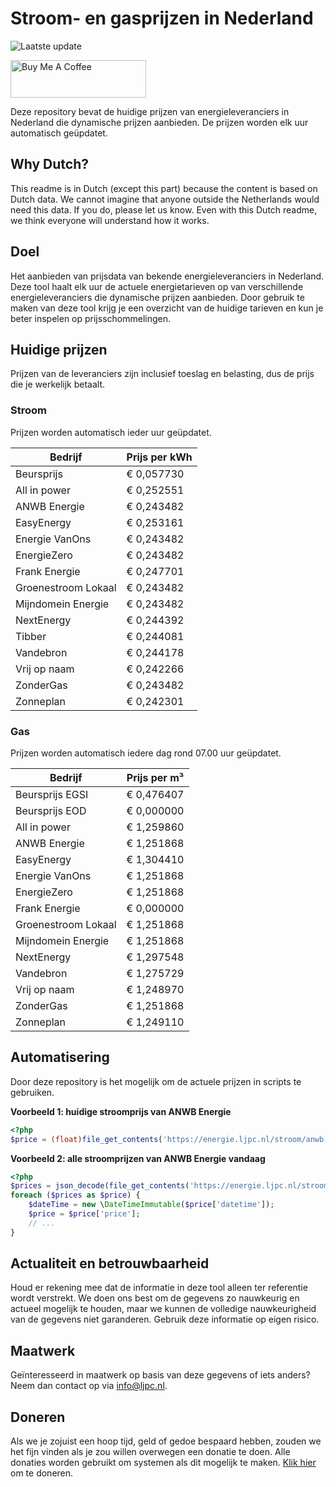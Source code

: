 # Stroom- en gasprijzen in Nederland

![Laatste update](https://img.shields.io/badge/laatste%20update-2023--10--18%2002%3A00%20CET-brightgreen)

<a href="https://www.buymeacoffee.com/Lars-" target="_blank"><img src="https://cdn.buymeacoffee.com/buttons/v2/default-orange.png" alt="Buy Me A Coffee" height="60" style="height: 60px !important;width: 217px !important;" ></a>

Deze repository bevat de huidige prijzen van energieleveranciers in Nederland die dynamische prijzen aanbieden. De prijzen worden elk uur automatisch geüpdatet.

## Why Dutch?

This readme is in Dutch (except this part) because the content is based on Dutch data. We cannot imagine that anyone outside the Netherlands would need this data. If you do, please let us know. Even with this Dutch readme, we think
everyone will understand how it works.

## Doel

Het aanbieden van prijsdata van bekende energieleveranciers in Nederland. Deze tool haalt elk uur de actuele energietarieven op van verschillende energieleveranciers die dynamische prijzen aanbieden. Door gebruik te maken van deze tool
krijg je een overzicht van de huidige tarieven en kun je beter inspelen op prijsschommelingen.

## Huidige prijzen

Prijzen van de leveranciers zijn inclusief toeslag en belasting, dus de prijs die je werkelijk betaalt.

### Stroom

Prijzen worden automatisch ieder uur geüpdatet.

 Bedrijf | Prijs per kWh 
---------|---------------
Beursprijs | € 0,057730
All in power | € 0,252551
ANWB Energie | € 0,243482
EasyEnergy | € 0,253161
Energie VanOns | € 0,243482
EnergieZero | € 0,243482
Frank Energie | € 0,247701
Groenestroom Lokaal | € 0,243482
Mijndomein Energie | € 0,243482
NextEnergy | € 0,244392
Tibber | € 0,244081
Vandebron | € 0,244178
Vrij op naam | € 0,242266
ZonderGas | € 0,243482
Zonneplan | € 0,242301


### Gas

Prijzen worden automatisch iedere dag rond 07.00 uur geüpdatet.

 Bedrijf | Prijs per m³ 
---------|--------------
Beursprijs EGSI | € 0,476407
Beursprijs EOD | € 0,000000
All in power | € 1,259860
ANWB Energie | € 1,251868
EasyEnergy | € 1,304410
Energie VanOns | € 1,251868
EnergieZero | € 1,251868
Frank Energie | € 0,000000
Groenestroom Lokaal | € 1,251868
Mijndomein Energie | € 1,251868
NextEnergy | € 1,297548
Vandebron | € 1,275729
Vrij op naam | € 1,248970
ZonderGas | € 1,251868
Zonneplan | € 1,249110


## Automatisering

Door deze repository is het mogelijk om de actuele prijzen in scripts te gebruiken.

**Voorbeeld 1: huidige stroomprijs van ANWB Energie**

```php
<?php
$price = (float)file_get_contents('https://energie.ljpc.nl/stroom/anwb-energie-nu.txt');

```

**Voorbeeld 2: alle stroomprijzen van ANWB Energie vandaag**

```php
<?php
$prices = json_decode(file_get_contents('https://energie.ljpc.nl/stroom/all-in-power-vandaag.json'),true);
foreach ($prices as $price) {
    $dateTime = new \DateTimeImmutable($price['datetime']);
    $price = $price['price'];
    // ...
}
```

## Actualiteit en betrouwbaarheid

Houd er rekening mee dat de informatie in deze tool alleen ter referentie wordt verstrekt. We doen ons best om de gegevens zo nauwkeurig en actueel mogelijk te houden, maar we kunnen de volledige nauwkeurigheid van de gegevens niet
garanderen. Gebruik deze informatie op eigen risico.

## Maatwerk

Geïnteresseerd in maatwerk op basis van deze gegevens of iets anders? Neem dan contact op
via [info@ljpc.nl](mailto:info@ljpc.nl?subject=Energie%20prijzen).

## Doneren

Als we je zojuist een hoop tijd, geld of gedoe bespaard hebben, zouden we het fijn vinden als je zou willen overwegen een
donatie te doen. Alle donaties worden gebruikt om systemen als dit mogelijk te
maken. [Klik hier](https://www.buymeacoffee.com/Lars-) om te doneren.
